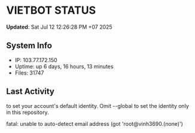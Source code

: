 # VIETBOT STATUS
**Updated**: Sat Jul 12 12:26:28 PM +07 2025

## System Info
- IP: 103.77.172.150
- Uptime: up 6 days, 16 hours, 13 minutes
- Files: 31747

## Last Activity

to set your account's default identity.
Omit --global to set the identity only in this repository.

fatal: unable to auto-detect email address (got 'root@vinh3690.(none)')
